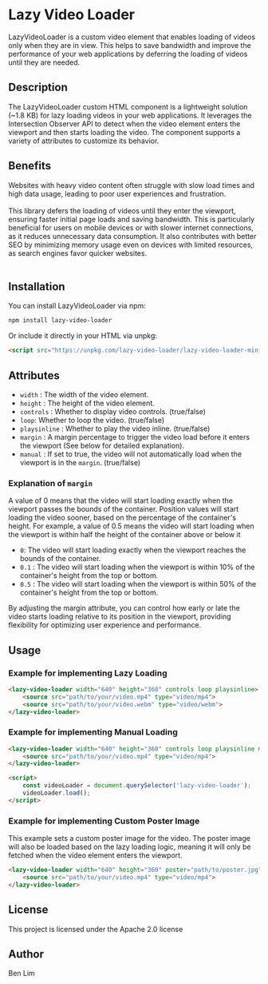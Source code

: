 # Lazy Video Loader

LazyVideoLoader is a custom video element that enables loading of videos only when they are in view. This helps to save bandwidth and improve the performance of your web applications by deferring the loading of videos until they are needed.

## Description

The LazyVideoLoader custom HTML component is a lightweight solution (~1.8 KB) for lazy loading videos in your web applications. It leverages the Intersection Observer API to detect when the video element enters the viewport and then starts loading the video. The component supports a variety of attributes to customize its behavior.

## Benefits
Websites with heavy video content often struggle with slow load times and high data usage, leading to poor user experiences and frustration.
<br><br>
This library defers the loading of videos until they enter the viewport, ensuring faster initial page loads and saving bandwidth. This is particularly beneficial for users on mobile devices or with slower internet connections, as it reduces unnecessary data consumption. It also contributes with better SEO by minimizing memory usage even on devices with limited resources, as search engines favor quicker websites.
<br><br>



## Installation

You can install LazyVideoLoader via npm:

```bash
npm install lazy-video-loader
```

Or include it directly in your HTML via unpkg:

```html
<script src="https://unpkg.com/lazy-video-loader/lazy-video-loader-minified.js"></script>
```

## Attributes
* `width` : The width of the video element.
* `height` : The height of the video element.
* `controls` : Whether to display video controls. (true/false)
* `loop`: Whether to loop the video. (true/false)
* `playsinline` : Whether to play the video inline. (true/false)
* `margin` : A margin percentage to trigger the video load before it enters the viewport (See below for detailed explanation).
* `manual` : If set to true, the video will not automatically load when the viewport is in the `margin`. (true/false)

### Explanation of `margin`

A value of 0 means that the video will start loading exactly when the viewport passes the bounds of the container. Position values will start loading the video sooner, based on the percentage of the container's height. For example, a value of 0.5 means the video will start loading when the viewport is within half the height of the container above or below it

* `0`: The video will start loading exactly when the viewport reaches the bounds of the container.
* `0.1` : The video will start loading when the viewport is within 10% of the container's height from the top or bottom.
* `0.5` : The video will start loading when the viewport is within 50% of the container's height from the top or bottom.

By adjusting the margin attribute, you can control how early or late the video starts loading relative to its position in the viewport, providing flexibility for optimizing user experience and performance.

## Usage

### Example for implementing Lazy Loading

```html
<lazy-video-loader width="640" height="360" controls loop playsinline>
    <source src="path/to/your/video.mp4" type="video/mp4">
    <source src="path/to/your/video.webm" type="video/webm">
</lazy-video-loader>
```

### Example for implementing Manual Loading

```html
<lazy-video-loader width="640" height="360" controls loop playsinline manual margin="0.5">
    <source src="path/to/your/video.mp4" type="video/mp4">
</lazy-video-loader>

<script>
    const videoLoader = document.querySelector('lazy-video-loader');
    videoLoader.load();
</script>
```

### Example for implementing Custom Poster Image

This example sets a custom poster image for the video. The poster image will also be loaded based on the lazy loading logic, meaning it will only be fetched when the video element enters the viewport.

```html
<lazy-video-loader width="640" height="360" poster="path/to/poster.jpg">
    <source src="path/to/your/video.mp4" type="video/mp4">
</lazy-video-loader>
```

## License
This project is licensed under the Apache 2.0 license

## Author
Ben Lim
